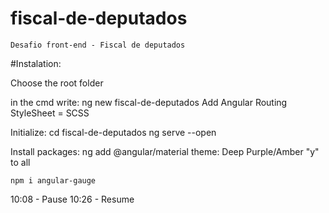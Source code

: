 # fiscal-de-deputados

    Desafio front-end - Fiscal de deputados

#Instalation:

Choose the root folder

in the cmd write:
ng new fiscal-de-deputados
Add Angular Routing
StyleSheet = SCSS

Initialize:
cd fiscal-de-deputados
ng serve --open

Install packages:
ng add @angular/material
theme: Deep Purple/Amber
"y" to all

    npm i angular-gauge

10:08 - Pause
10:26 - Resume
